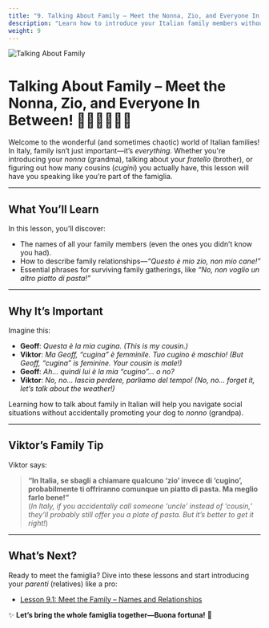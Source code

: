 ```yaml
---
title: "9. Talking About Family – Meet the Nonna, Zio, and Everyone In Between!"
description: "Learn how to introduce your Italian family members without accidentally calling your uncle a watermelon."
weight: 9
---
```


![Talking About Family](/images/beginner/talking-about-family/talking-about-family.webp)

# Talking About Family – Meet the Nonna, Zio, and Everyone In Between! 👨‍👩‍👧‍👦🇮🇹  

Welcome to the wonderful (and sometimes chaotic) world of Italian families! In Italy, family isn’t just important—it’s *everything*. Whether you're introducing your *nonna* (grandma), talking about your *fratello* (brother), or figuring out how many cousins (*cugini*) you actually have, this lesson will have you speaking like you’re part of the famiglia.

---

## What You’ll Learn  

In this lesson, you’ll discover:  
- The names of all your family members (even the ones you didn’t know you had).  
- How to describe family relationships—*“Questo è mio zio, non mio cane!”*  
- Essential phrases for surviving family gatherings, like *“No, non voglio un altro piatto di pasta!”*  

---

## Why It’s Important  

Imagine this:  
- **Geoff**: *Questa è la mia cugina.* *(This is my cousin.)*  
- **Viktor**: *Ma Geoff, “cugina” è femminile. Tuo cugino è maschio!* *(But Geoff, “cugina” is feminine. Your cousin is male!)*  
- **Geoff**: *Ah… quindi lui è la mia “cugino”... o no?*  
- **Viktor**: *No, no… lascia perdere, parliamo del tempo!* *(No, no… forget it, let’s talk about the weather!)*  

Learning how to talk about family in Italian will help you navigate social situations without accidentally promoting your dog to *nonno* (grandpa).

---

## Viktor’s Family Tip  

Viktor says:  
> **“In Italia, se sbagli a chiamare qualcuno ‘zio’ invece di ‘cugino’, probabilmente ti offriranno comunque un piatto di pasta. Ma meglio farlo bene!”**  
(*In Italy, if you accidentally call someone ‘uncle’ instead of ‘cousin,’ they’ll probably still offer you a plate of pasta. But it’s better to get it right!*)  

---

## What’s Next?  

Ready to meet the famiglia? Dive into these lessons and start introducing your *parenti* (relatives) like a pro:  

- [Lesson 9.1: Meet the Family – Names and Relationships](./lesson9-1/)  

✨ **Let’s bring the whole famiglia together—Buona fortuna!** 🎉  

